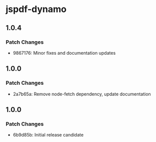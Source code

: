 # jspdf-dynamo

## 1.0.4

### Patch Changes

- 9867176: Minor fixes and documentation updates

## 1.0.0

### Patch Changes

- 2a7b65a: Remove node-fetch dependency, update documentation

## 1.0.0

### Patch Changes

- 6b9d85b: Initial release candidate
